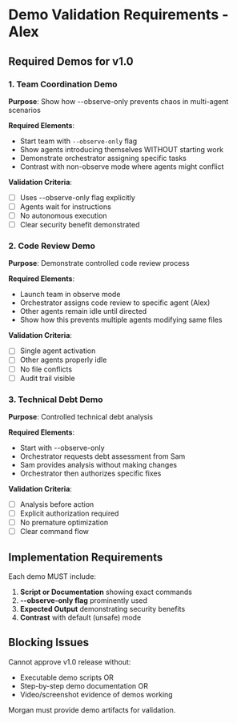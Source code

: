 # Demo Validation Requirements - Alex

## Required Demos for v1.0

### 1. Team Coordination Demo
**Purpose**: Show how --observe-only prevents chaos in multi-agent scenarios

**Required Elements**:
- Start team with `--observe-only` flag
- Show agents introducing themselves WITHOUT starting work
- Demonstrate orchestrator assigning specific tasks
- Contrast with non-observe mode where agents might conflict

**Validation Criteria**:
- [ ] Uses --observe-only flag explicitly
- [ ] Agents wait for instructions
- [ ] No autonomous execution
- [ ] Clear security benefit demonstrated

### 2. Code Review Demo
**Purpose**: Demonstrate controlled code review process

**Required Elements**:
- Launch team in observe mode
- Orchestrator assigns code review to specific agent (Alex)
- Other agents remain idle until directed
- Show how this prevents multiple agents modifying same files

**Validation Criteria**:
- [ ] Single agent activation
- [ ] Other agents properly idle
- [ ] No file conflicts
- [ ] Audit trail visible

### 3. Technical Debt Demo
**Purpose**: Controlled technical debt analysis

**Required Elements**:
- Start with --observe-only
- Orchestrator requests debt assessment from Sam
- Sam provides analysis without making changes
- Orchestrator then authorizes specific fixes

**Validation Criteria**:
- [ ] Analysis before action
- [ ] Explicit authorization required
- [ ] No premature optimization
- [ ] Clear command flow

## Implementation Requirements

Each demo MUST include:

1. **Script or Documentation** showing exact commands
2. **--observe-only flag** prominently used
3. **Expected Output** demonstrating security benefits
4. **Contrast** with default (unsafe) mode

## Blocking Issues

Cannot approve v1.0 release without:
- Executable demo scripts OR
- Step-by-step demo documentation OR
- Video/screenshot evidence of demos working

Morgan must provide demo artifacts for validation.
